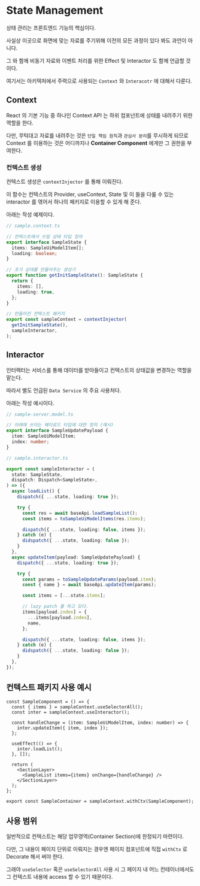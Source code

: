 # State Management

상태 관리는 프론트엔드 기능의 핵심이다.

사실상 이곳으로 화면에 맞는 자료를 주기위해 이전의 모든 과정이 있다 봐도 과언이 아니다.

그 와 함께 비동기 자료와 이벤트 처리를 위한 Effect 및 Interactor 도 함께 언급할 것이다.

여기서는 아키텍처에서 주력으로 사용되는 `Context` 와 `Interacotr` 에 대해서 다룬다.

## Context

React 의 기본 기능 중 하나인 Context API 는 하위 컴포넌트에 상태를 내려주기 위한 역할을 한다.

다만, 무턱대고 자료를 내려주는 것은 `단일 책임 원칙`과 `관심사 분리`를 무시하게 되므로 Context 를 이용하는 것은 어디까지나 **Container Component** 에게만 그 권한을 부여한다.

### 컨텍스트 생성

컨텍스트 생성은 `contextInjector` 를 통해 이뤄진다.

이 함수는 컨텍스트의 Provider, useContext, State 및 이 들을 다룰 수 있는 interactor 를 엮어서 하나의 패키지로 이용할 수 있게 해 준다.

아래는 작성 예제이다.

```ts
// sample.context.ts

// 컨텍스트에서 쓰일 상태 타입 정의
export interface SampleState {
  items: SampleUiModelItem[];
  loading: boolean;
}

// 초기 상대를 만들어주는 생성기
export function getInitSampleState(): SampleState {
  return {
    items: [],
    loading: true,
  };
}

// 만들어진 컨텍스트 패키지
export const sampleContext = contextInjector(
  getInitSampleState(),
  sampleInteractor,
);
```

## Interactor

인터렉터는 서비스를 통해 데이터를 받아들이고 컨텍스트의 상태값을 변경하는 역할을 맡는다.

따라서 별도 언급된 `Data Service` 의 주요 사용처다.

아래는 작성 예시이다.

```ts
// sample-server.model.ts

// 아래에 쓰이는 페이로드 타입에 대한 정의 (예시)
export interface SampleUpdatePayload {
  item: SampleUiModelItem;
  index: number;
}

// sample.interactor.ts

export const sampleInteractor = (
  state: SampleState,
  dispatch: Dispatch<SampleState>,
) => ({
  async loadList() {
    dispatch({ ...state, loading: true });

    try {
      const res = await baseApi.loadSampleList();
      const items = toSampleUiModelItems(res.items);

      dispatch({ ...state, loading: false, items });
    } catch (e) {
      didspatch({ ...state, loading: false });
    }
  },
  async updateItem(payload: SampleUpdatePayload) {
    dispatch({ ...state, loading: true });

    try {
      const params = toSampleUpdateParams(payload.item);
      const { name } = await baseApi.updateItem(params);

      const items = [...state.items];

      // lazy patch 를 하고 있다.
      items[payload.index] = {
        ...items[payload.index],
        name,
      };

      dispatch({ ...state, loading: false, items });
    } catch (e) {
      didspatch({ ...state, loading: false });
    }
  },
});
```

## 컨텍스트 패키지 사용 예시

```tsx
const SampleComponent = () => {
  const { items } = sampleContext.useSelectorAll();
  const inter = sampleContext.useInteractor();

  const handleChange = (item: SampleUiModelItem, index: number) => {
    inter.updateItem({ item, index });
  };

  useEffect(() => {
    inter.loadList();
  }, []);

  return (
    <SectionLayer>
      <SampleList items={items} onChange={handleChange} />
    </SectionLayer>
  );
};

export const SampleContainer = sampleContext.withCtx(SampleComponent);
```

## 사용 범위

일반적으로 컨텍스트는 해당 업무영역(Container Section)에 한정되기 마련이다.

다만, 그 내용이 페이지 단위로 이뤄지는 경우엔 페이지 컴포넌트에 직접 `withCtx` 로 Decorate 해서 써야 한다.

그래야 `useSelector` 혹은 `useSelectorAll` 사용 시 그 페이지 내 어느 컨테이너에서도 그 컨텍스트 내용에 access 할 수 있기 때문이다.
